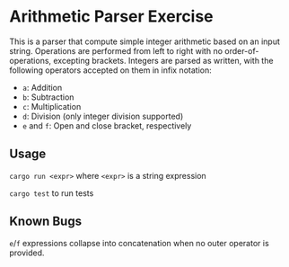 # Arithmetic Parser Exercise

This is a parser that compute simple integer arithmetic based on an input string. Operations are performed from left to right with no order-of-operations, excepting brackets. Integers are parsed as written, with the following operators accepted on them in infix notation:

* `a`: Addition
* `b`: Subtraction
* `c`: Multiplication
* `d`: Division (only integer division supported)
* `e` and `f`: Open and close bracket, respectively

## Usage

`cargo run <expr>` where `<expr>` is a string expression

`cargo test` to run tests

## Known Bugs

`e`/`f` expressions collapse into concatenation when no outer operator is provided.
